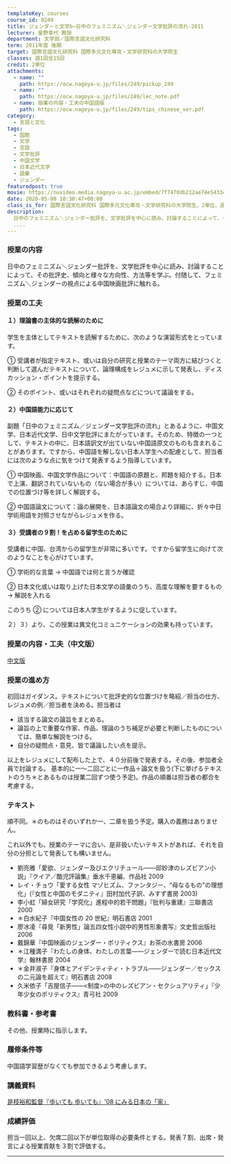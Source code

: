 ```yaml
---
templateKey: courses
course_id: 0249
title: ジェンダーと文学b−日中のフェミニズム＼ジェンダー文学批評の流れ-2011
lecturer: 星野幸代 教授
department: 文学部／国際言語文化研究科
term: 2011年度 後期
target: 国際言語文化研究科 国際多元文化専攻・文学研究科の大学院生
classes: 週1回全15回
credit: 2単位
attachments:
  - name: ""
    path: https://ocw.nagoya-u.jp/files/249/pickup_249
  - name: ""
    path: https://ocw.nagoya-u.jp/files/249/lec_note.pdf
  - name: 授業の内容・工夫の中国語版
    path: https://ocw.nagoya-u.jp/files/249/tips_chinese_ver.pdf
category:
  - 言語と文化
tags:
  - 国際
  - 文学
  - 言語
  - 文学批評
  - 中国文学
  - 日本近代文学
  - 語彙
  - ジェンダー
featuredpost: true
movie: https://nuvideo.media.nagoya-u.ac.jp/embed/7f7470db212ae74e5433467dba307e97b9378eb0
date: 2020-05-08 10:30:47+00:00
class_is_for: 国際言語文化研究科 国際多元文化専攻・文学研究科の大学院生、2単位、週1回全15回
description:
  日中のフェミニズム＼ジェンダー批評を、文学批評を中心に読み、討論することによって、その批評史、傾向と様々な方向性、方法等を学ぶ。付随して、フェミニズム＼ジェンダーの視点による中国映画批評に触れる。
  ....
---
```


### 授業の内容

日中のフェミニズム＼ジェンダー批評を、文学批評を中心に読み、討論することによって、その批評史、傾向と様々な方向性、方法等を学ぶ。付随して、フェミニズム＼ジェンダーの視点による中国映画批評に触れる。

### 授業の工夫

#### １）理論書の主体的な読解のために

学生を主体としてテキストを読解するために、次のような演習形式をとっています。

① 受講者が指定テキスト、或いは自分の研究と授業のテーマ両方に結びつくと判断して選んだテキストについて、論理構成をレジュメに示して発表し、ディスカッション・ポイントを提示する。

② そのポイント、或いはそれぞれの疑問点などについて議論をする。

#### ２）中国語能力に応じて

副題「日中のフェミニズム／ジェンダー文学批評の流れ」とあるように、中国文学、日本近代文学、日中文学批評にまたがっています。そのため、特徴の一つとして、テキストの中に、日本語訳文が出ていない中国語原文のものも含まれることがあります。ですから、中国語を解しない日本人学生への配慮として、担当者には次のような点に気をつけて発表するよう指導しています。

① 中国映画、中国文学作品について：中国語の原題と、邦題を紹介する。日本で上演、翻訳されていないもの（ない場合が多い）については、あらすじ、中国での位置づけ等を詳しく解説する。

② 中国語論文について：論の展開を、日本語論文の場合より詳細に、折々中日学術用語を対照させながらレジュメを作る。

#### ３）受講者の９割！を占める留学生のために

受講者に中国、台湾からの留学生が非常に多いです。ですから留学生に向けて次のようなことを心がけています。

① 学術的な言葉 → 中国語では何と言うか確認

② 日本文化或いは取り上げた日本文学の語彙のうち、高度な理解を要するもの → 解説を入れる

このうち ② については日本人学生がするように促しています。

２）３）より、この授業は異文化コミュニケーションの効果も持っています。

### 授業の内容・工夫（中文版）

[中文版](https://ocw.nagoya-u.jp/files/249/tips_chinese_ver.pdf)

### 授業の進め方

初回はガイダンス。テキストについて批評史的な位置づけを略紹／担当の仕方、レジュメの例／担当者を決める。担当者は

- 該当する論文の論旨をまとめる。
- 論旨の上で重要な作家、作品、理論のうち補足が必要と判断したものについては、簡単な解説をつける。
- 自分の疑問点・意見、皆で議論したい点を提示。

以上をレジュメにして配布した上で、４０分前後で発表する。その後、参加者全員で討論する。 基本的に一〜二回ごとに一作品＋論文を扱う(下に挙げるテキストのうち＊とあるものは授業二回ずつ使う予定)。作品の順番は担当者の都合を考慮する。

### テキスト

順不同。＊のものはそのいずれか一、二章を扱う予定。購入の義務はありません。

これ以外でも、授業のテーマに合い、是非扱いたいテキストがあれば、それを自分の分担として発表しても構いません。

- 劉亮雅「愛欲、ジェンダー及びエクリチュール——邱妙津のレズビアン小説」『クイア／酷児評論集』垂水千恵編、作品社 2009
- レイ・チョウ「愛する女性 マゾヒズム、ファンタジー、“母なるもの”の理想化」(『女性と中国のモダニティ』田村加代子訳、みすず書房 2003)
- 李小虹「婦女研究「学究化」進程中的若干問題」『批判与重建』三聯書店 2000
- ＊白水紀子『中国女性の 20 世紀』明石書店 2001
- 廖冰凌『尋覓「新男性」論五四女性小説中的男性形象書写』文史哲出版社 2006
- 戴錦華『中国映画のジェンダー・ポリティクス』お茶の水書房 2006
- ＊江種満子『わたしの身体、わたしの言葉——ジェンダーで読む日本近代文学』翰林書房 2004
- ＊金井淑子『身体とアイデンティティ・トラブル——ジェンダー／セックスの二元論を超えて』明石書店 2008
- 久米依子「吉屋信子——<制度>の中のレズビアン・セクシュアリティ」『少年少女のポリティクス』青弓社 2009

### 教科書・参考書

その他、授業時に指示します。

### 履修条件等

中国語学習歴がなくても参加できるよう考慮します。

### 講義資料

[是枝裕和監督『歩いても 歩いても』'08 にみる日本の「家」](https://ocw.nagoya-u.jp/files/249/lec_note.pdf)

### 成績評価

担当一回以上、欠席二回以下が単位取得の必要条件とする。発表７割、出席・発言による授業貢献を３割で評価する。

---
